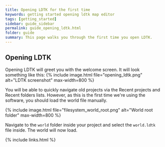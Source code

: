 ```yaml
---
title: Opening LDTK for the first time
keywords: getting started opening ldtk map editor
tags: [getting_started]
sidebar: guide_sidebar
permalink: guide_opening_ldtk.html
folder: guide
summary: This page walks you through the first time you open LDTK.
---
```


## Opening LDTK
Opening LDTK will greet you with the welcome screen. It will look something like this:
{% include image.html file="opening_ldtk.png" alt="LDTK screenshot" max-width=800 %}

You will be able to quickly navigate old projects via the Recent projects and Recent folders lists. However, as this is the first time we're using the software, you should load the world file manually.

{% include image.html file="filesystem_world_root.png" alt="World root folder" max-width=800 %}

Navigate to the `world` folder inside your project and select the `world.ldtk` file inside. The world will now load.


{% include links.html %}
